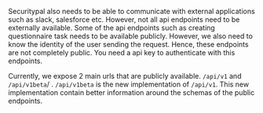 Securitypal also needs to be able to communicate with external applications such as slack, salesforce etc. However, not all api endpoints need to be externally available. Some of the api endpoints such as creating questionnaire task needs to be available publicly. However, we also need to know the identity of the user sending the request. Hence, these endpoints are not completely public. You need a api key to authenticate with this endpoints. 

Currently, we expose 2 main urls that are publicly available. `/api/v1` and `/api/v1beta`/ . `/api/v1beta` is the new implementation of `/api/v1`. This new implementation contain better information around the schemas of the public endpoints.  